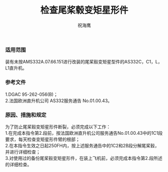 ﻿---
amendno: 39-1549  
cadno: CAD1996-A332-01  
title: 检查尾桨毂变矩星形件  
publishdate: 1996-01-18  
effdate: 1996-01-19  
acmodels: ["A332"]  
tags: []  
engs: []  
pns: []  
mfrs: ["法国欧洲直升机公司"]  
admins: 中南管理局  
author: 祝海鹰  
---
  
### 适用范围  
装有未按AMS332A.07.66.151进行改装的尾桨毂变矩星型件的AS332C，C1，L，L1直升机。  
  
<!--more-->  
### 参考文件  
  1.DGAC 95-262-056(B)；  
  2.法国欧洲直升机公司 AS332服务通告 No.01.00.43。  
  
### 原因、措施和规定  

  为了防止尾桨毂变矩星形件断裂，必须完成以下工作：  
1.在完成本指令第2.段前，按法国欧洲直升机公司服务通告No.01.00.43中的1C1段要求，每天检查变矩星形件臂的根部；  
   2.在本指令生效之日起250FH内，按上述服务通告中的1C2和2B段分解尾桨毂，并进行详细检查；  
   3.对使用过的备份尾桨毂变矩星形件，在装上飞机前，必须完成本指令第2.段所述的详细检查。  
  
